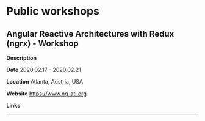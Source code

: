 # Public workshops

## Angular Reactive Architectures with Redux (ngrx) - Workshop

**Description**

**Date**
2020.02.17 - 2020.02.21

**Location**
Atlanta, Austria, USA

**Website**
https://www.ng-atl.org

**Links**


---
